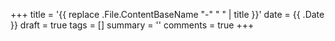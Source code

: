 +++
title = '{{ replace .File.ContentBaseName "-" " " | title }}'
date = {{ .Date }}
draft = true
tags = []
summary = ''
comments = true
+++
